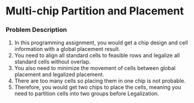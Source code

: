 # Multi-chip Partition and Placement 

### Problem Description
1. In this programming assignment, you would get a chip design and cell information with a global placement result. 
2. You need to align all standard cells to feasible rows and legalize all standard cells without overlap. 
3. You also need to minimize the movement of cells between global placement and legalized placement.
4. There are too many cells so placing them in one chip is not probable.
5. Therefore, you would get two chips to place the cells, meaning you need to partition cells into two groups before Legalization.
